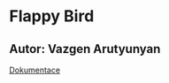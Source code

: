 # Flappy Bird
## Autor: Vazgen Arutyunyan

[Dokumentace](https://gitlab.fel.cvut.cz/arutyvaz/flappy_bird/-/wikis/home)